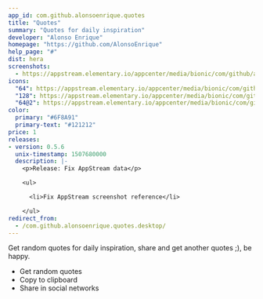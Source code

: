```yaml
---
app_id: com.github.alonsoenrique.quotes
title: "Quotes"
summary: "Quotes for daily inspiration"
developer: "Alonso Enrique"
homepage: "https://github.com/AlonsoEnrique"
help_page: "#"
dist: hera
screenshots:
  - https://appstream.elementary.io/appcenter/media/bionic/com/github/alonsoenrique.quotes/F985AE45F4F93782F1ADF5E671E83CBA/screenshots/image-1_orig.png
icons:
  "64": https://appstream.elementary.io/appcenter/media/bionic/com/github/alonsoenrique.quotes/F985AE45F4F93782F1ADF5E671E83CBA/icons/64x64/com.github.alonsoenrique.quotes_com.github.alonsoenrique.quotes.png
  "128": https://appstream.elementary.io/appcenter/media/bionic/com/github/alonsoenrique.quotes/F985AE45F4F93782F1ADF5E671E83CBA/icons/128x128/com.github.alonsoenrique.quotes_com.github.alonsoenrique.quotes.png
  "64@2": https://appstream.elementary.io/appcenter/media/bionic/com/github/alonsoenrique.quotes/F985AE45F4F93782F1ADF5E671E83CBA/icons/64x64@2/com.github.alonsoenrique.quotes_com.github.alonsoenrique.quotes.png
color:
  primary: "#6F8A91"
  primary-text: "#121212"
price: 1
releases:
- version: 0.5.6
  unix-timestamp: 1507680000
  description: |-
    <p>Release: Fix AppStream data</p>

    <ul>

      <li>Fix AppStream screenshot reference</li>

    </ul>
redirect_from:
  - /com.github.alonsoenrique.quotes.desktop/
---
```


<p>Get random quotes for daily inspiration, share and get another quotes ;), be happy.</p>
<ul>
  <li>Get random quotes</li>
  <li>Copy to clipboard</li>
  <li>Share in social networks</li>
</ul>